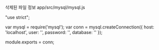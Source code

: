 삭제된 파일 정보
app/src/mysql/mysql.js

"use strict";

var mysql = require('mysql');
var conn = mysql.createConnection({
  host: 'localhost',
  user: '',
  password: '',
  database: ''
});

module.exports = conn;

